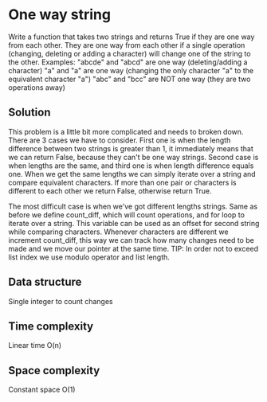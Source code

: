 # One way string

Write a function that takes two strings and returns True if they are one way from each other.
They are one way from each other if a single operation (changing, deleting or adding a character) will change one of the string to the other.
Examples:
"abcde" and "abcd" are one way (deleting/adding a character)
"a" and "a" are one way (changing the only character "a" to the equivalent character "a")
"abc" and "bcc" are NOT one way (they are two operations away)

## Solution
This problem is a little bit more complicated and needs to broken down. There are 3 cases we have to consider. First one is when the length difference between two strings is greater than 1, it immediately means that we can return False, because they can't be one way strings.
Second case is when lengths are the same, and third one is when length difference equals one.
When we get the same lengths we can simply iterate over a string and compare equivalent characters. If more than one pair or characters is different to each other we return False, otherwise return True.

The most difficult case is when we've got different lengths strings.
Same as before we define count_diff, which will count operations, and for loop to iterate over a string.
This variable can be used as an offset for second string while comparing characters. Whenever characters are different we increment count_diff, this way we can track how many changes need to be made and we move our pointer at the same time.
TIP: In order not to exceed list index we use modulo operator and list length.

## Data structure
Single integer to count changes

## Time complexity
Linear time
O(n)

## Space complexity
Constant space
O(1)
